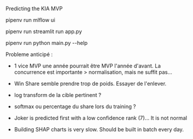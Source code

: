 Predicting the KIA MVP

pipenv run mlflow ui

pipenv run streamlit run app.py

pipenv run python main.py --help

Probleme anticipé :
- 1 vice MVP une année pourrait être MVP l'année d'avant. La concurrence est importante > normalisation, mais ne suffit pas...
- Win Share semble prendre trop de poids. Essayer de l'enlever.
- log transform de la cible pertinent ?
- softmax ou percentage du share lors du training ?
- Joker is predicted first with a low confidence rank (7)... It is not normal


- Building SHAP charts is very slow. Should be built in batch every day.